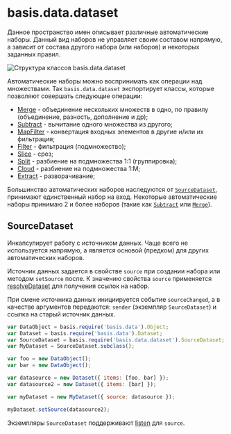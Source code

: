# basis.data.dataset

Данное пространство имен описывает различные автоматические наборы. Данный вид наборов не управляет своим составом напрямую, а зависит от состава другого набора (или наборов) и некоторых заданных правил.

![Структура классов basis.data.dataset](img/data-datasets.png)

Автоматические наборы можно воспринимать как операции над множествами. Так `basis.data.dataset` экспортирует классы, которые позволяют совершать следующие операции:

  * [Merge](dataset/merge.md) - объединение нескольких множеств в одно, по правилу (объединение, разность, дополнение и др);
  * [Subtract](dataset/subtract.md) - вычитание одного множества из другого;
  * [MapFilter](dataset/mapfilter.md) - конвертация входных элементов в другие и/или их фильтрация;
  * [Filter](dataset/filter.md) - фильтрация (подмножество);
  * [Slice](dataset/slice.md) - срез;
  * [Split](dataset/split.md) - разбиение на подмножества 1:1 (группировка);
  * [Cloud](dataset/cloud.md) - разбиение на подмножества 1:M;
  * [Extract](dataset/extract.md) - разворачивание;

Большинство автоматических наборов наследуются от [`SourceDataset`](#sourcedataset), принимают единственный набор на вход. Некоторые автоматические наборы принимаю 2 и более наборов (такие как [`Subtract`](dataset/substract.md) или [`Merge`](dataset/merge.md)).

## SourceDataset

Инкапсулирует работу с источником данных. Чаще всего не используется напрямую, а является основой (предком) для других автоматических наборов.

Источник данных задается в свойстве `source` при создании набора или методом `setSource` после.
К значению свойства `source` применяется [resolveDataset](basis.data.datasets.md#resolvedataset) для получения ссылок на набор.

При смене источника данных инициируется событие `sourceChanged`, а в качестве аргументов передаются: `sender` (экземпляр `SourceDataset`) и ссылка на старый источник данных.

```javascript
var DataObject = basis.require('basis.data').Object;
var Dataset = basis.require('basis.data').Dataset;
var SourceDataset = basis.require('basis.data.dataset').SourceDataset;
var MyDataset = SourceDataset.subclass();

var foo = new DataObject();
var bar = new DataObject();

var datasource = new Dataset({ items: [foo, bar] });
var datasource2 = new Dataset({ items: [bar] });

var myDataset = new MyDataset({ source: datasource });

myDataset.setSource(datasource2);
```

Экземпляры `SourceDataset` поддерживают [listen](basis.event.md#listen) для `source`.
